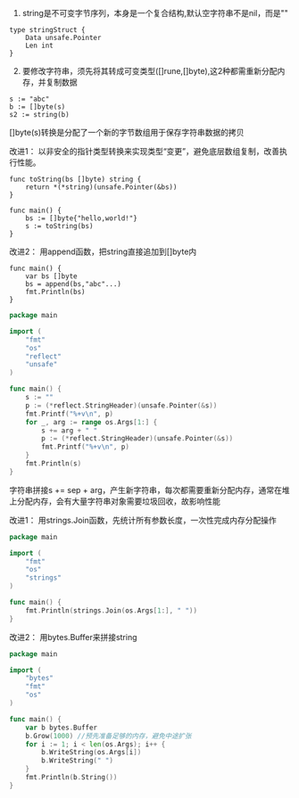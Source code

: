 1. string是不可变字节序列，本身是一个复合结构,默认空字符串不是nil，而是""
```
type stringStruct {
	Data unsafe.Pointer
	Len int
}
```

2. 要修改字符串，须先将其转成可变类型([]rune,[]byte),这2种都需重新分配内存，并复制数据

```
s := "abc"
b := []byte(s)
s2 := string(b)
```
[]byte(s)转换是分配了一个新的字节数组用于保存字符串数据的拷贝

改进1：
以非安全的指针类型转换来实现类型“变更”，避免底层数组复制，改善执行性能。

```
func toString(bs []byte) string {
	return *(*string)(unsafe.Pointer(&bs))
}

func main() {
	bs := []byte{"hello,world!"}
	s := toString(bs)
}
```

改进2：
用append函数，把string直接追加到[]byte内

```
func main() {
	var bs []byte
	bs = append(bs,"abc"...)
	fmt.Println(bs)
}
```

```go
package main

import (
	"fmt"
	"os"
	"reflect"
	"unsafe"
)

func main() {
	s := ""
	p := (*reflect.StringHeader)(unsafe.Pointer(&s))
	fmt.Printf("%+v\n", p)
	for _, arg := range os.Args[1:] {
		s += arg + " "
		p := (*reflect.StringHeader)(unsafe.Pointer(&s))
		fmt.Printf("%+v\n", p)
	}
	fmt.Println(s)
}
```
字符串拼接s += sep + arg，产生新字符串，每次都需要重新分配内存，通常在堆上分配内存，会有大量字符串对象需要垃圾回收，故影响性能

改进1：
用strings.Join函数，先统计所有参数长度，一次性完成内存分配操作
```go
package main

import (
	"fmt"
	"os"
	"strings"
)

func main() {
	fmt.Println(strings.Join(os.Args[1:], " "))
}
```

改进2：
用bytes.Buffer来拼接string
```go
package main

import (
	"bytes"
	"fmt"
	"os"
)

func main() {
	var b bytes.Buffer
	b.Grow(1000) //预先准备足够的内存，避免中途扩张
	for i := 1; i < len(os.Args); i++ {
		b.WriteString(os.Args[i])
		b.WriteString(" ")
	}
	fmt.Println(b.String())
}
```